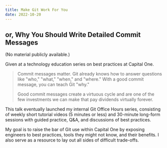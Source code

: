 ```yaml
---
title: Make Git Work For You
date: 2022-10-20
---
```


## or, Why You Should Write Detailed Commit Messages

(No material publicly available.)

Given at a technology education series on best practices at Capital One.

> Commit messages matter. Git already knows how to answer questions like "who,"
> "what," "when," and "where." With a good commit message, you can teach Git
> "why."
>
> Good commit messages create a virtuous cycle and are one of the few
> investments we can make that pay dividends virtually forever.

This talk eventually launched my internal Git Office Hours series, consisting of
weekly short tutorial videos (5 minutes or less) and 30-minute long-form
sessions with guided practice, Q&A, and discussions of best practices.

My goal is to raise the bar of Git use within Capital One by exposing engineers
to best practices, tools they might not know, and their benefits. I also serve
as a resource to lay out all sides of difficult trade-offs.
